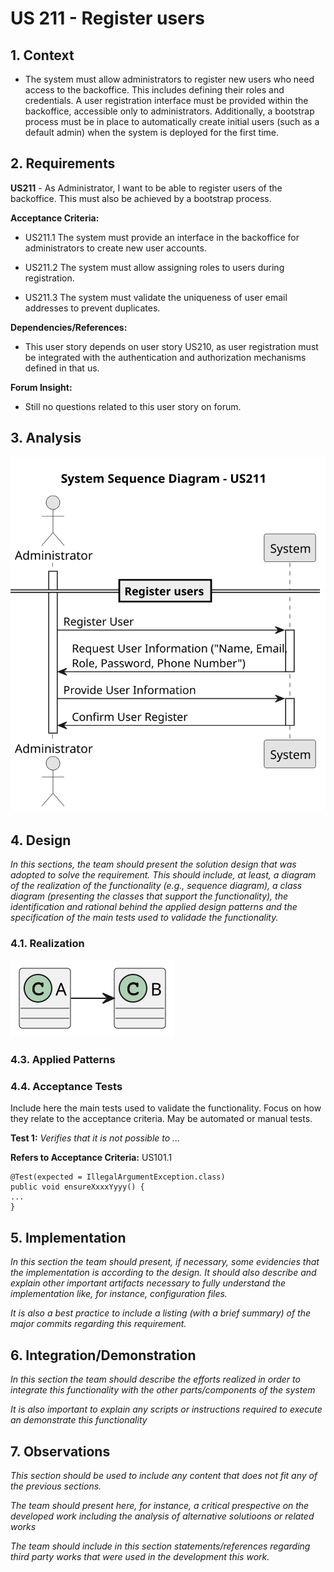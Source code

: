 # US 211 - Register users

## 1. Context

* The system must allow administrators to register new users who need access to the backoffice. 
This includes defining their roles and credentials. A user registration interface must be provided within the backoffice, accessible only to administrators.
Additionally, a bootstrap process must be in place to automatically create initial users (such as a default admin) when the system is deployed for the first time.


## 2. Requirements

**US211** - As Administrator, I want to be able to register users of the backoffice.
This must also be achieved by a bootstrap process.


**Acceptance Criteria:**

- US211.1  The system must provide an interface in the backoffice for administrators to create new user accounts.

- US211.2  The system must allow assigning roles to users during registration.

- US211.3  The system must validate the uniqueness of user email addresses to prevent duplicates.


**Dependencies/References:**

* This user story depends on user story US210, as user registration must be integrated 
with the authentication and authorization mechanisms defined in that us.

**Forum Insight:**

* Still no questions related to this user story on forum.

## 3. Analysis

![System Sequence Diagram](images/system-sequence-diagram-US211.svg)


## 4. Design

*In this sections, the team should present the solution design that was adopted to solve the requirement. This should include, at least, a diagram of the realization of the functionality (e.g., sequence diagram), a class diagram (presenting the classes that support the functionality), the identification and rational behind the applied design patterns and the specification of the main tests used to validade the functionality.*

### 4.1. Realization

![a class diagram](class-diagram-01.svg "A Class Diagram")

### 4.3. Applied Patterns

### 4.4. Acceptance Tests

Include here the main tests used to validate the functionality. Focus on how they relate to the acceptance criteria. May be automated or manual tests.

**Test 1:** *Verifies that it is not possible to ...*

**Refers to Acceptance Criteria:** US101.1


```
@Test(expected = IllegalArgumentException.class)
public void ensureXxxxYyyy() {
...
}
````

## 5. Implementation

*In this section the team should present, if necessary, some evidencies that the implementation is according to the design. It should also describe and explain other important artifacts necessary to fully understand the implementation like, for instance, configuration files.*

*It is also a best practice to include a listing (with a brief summary) of the major commits regarding this requirement.*

## 6. Integration/Demonstration

*In this section the team should describe the efforts realized in order to integrate this functionality with the other parts/components of the system*

*It is also important to explain any scripts or instructions required to execute an demonstrate this functionality*

## 7. Observations

*This section should be used to include any content that does not fit any of the previous sections.*

*The team should present here, for instance, a critical prespective on the developed work including the analysis of alternative solutioons or related works*

*The team should include in this section statements/references regarding third party works that were used in the development this work.*
